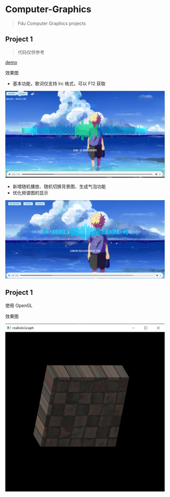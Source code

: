 # Computer-Graphics
> Fdu Computer Graphics projects

## Project 1 

> 代码仅供参考

[demo](https://syz913.github.io/music.html)

效果图
- 基本功能，歌词仅支持 lrc 格式，可以 F12 获取

![](project1/images/demo_1.png)

- 新增随机播放、随机切换背景图、生成气泡功能
- 优化频谱图的显示

![](project1/images/demo.png)

## Project 1 
使用 OpenGL

效果图

![](project2/images/demo.png)
